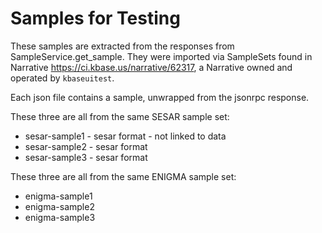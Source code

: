 # Samples for Testing

These samples are extracted from the responses from SampleService.get_sample. They were imported via SampleSets found in
Narrative https://ci.kbase.us/narrative/62317, a Narrative owned and operated by `kbaseuitest`.

Each json file contains a sample, unwrapped from the jsonrpc response.

These three are all from the same SESAR sample set:

- sesar-sample1 - sesar format - not linked to data
- sesar-sample2 - sesar format
- sesar-sample3 - sesar format

These three are all from the same ENIGMA sample set:

- enigma-sample1
- enigma-sample2
- enigma-sample3